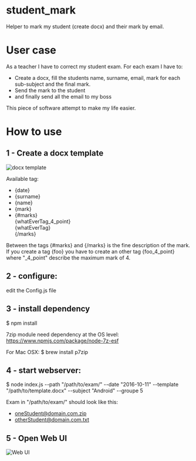 # student_mark
Helper to mark my student (create docx) and their mark by email.


User case
===
As a teacher I have to correct my student exam.
For each exam I have to:

- Create a docx, fill the students name, surname, email, mark for each sub-subject and the final mark.
- Send the mark to the student
- and finally send all the email to my boss

This piece of software attempt to make my life easier.


How to use
===

1 - Create a docx template
--
![docx template](https://raw.github.com/martin-magakian/student_mark/master/README_src/docx_template.png)

Available tag:

* {date}
* {surname}
* {name}
* {mark}
* {#marks}<br />
     {whatEverTag_4_point}<br />
     {whatEverTag}<br />
  {/marks}

Between the tags {#marks} and {/marks} is the fine description of the mark.
If you create a tag {foo} you have to create an other tag {foo_4_point} where "_4_point" describe the maximum mark of 4.


2 - configure:
---
edit the Config.js file

3 - install dependency
---
$ npm install

7zip module need dependency at the OS level:
https://www.npmjs.com/package/node-7z-esf

For Mac OSX:
$ brew install p7zip


4 - start webserver:
---
$ node index.js --path "/path/to/exam/" --date "2016-10-11" --template "/path/to/template.docx" --subject "Android" --groupe 5

Exam in "/path/to/exam/" should look like this:
* oneStudent@domain.com.zip
* otherStudent@domain.com.txt


5 - Open Web UI
---
![Web UI](https://raw.github.com/martin-magakian/student_mark/master/README_src/UI.png)

